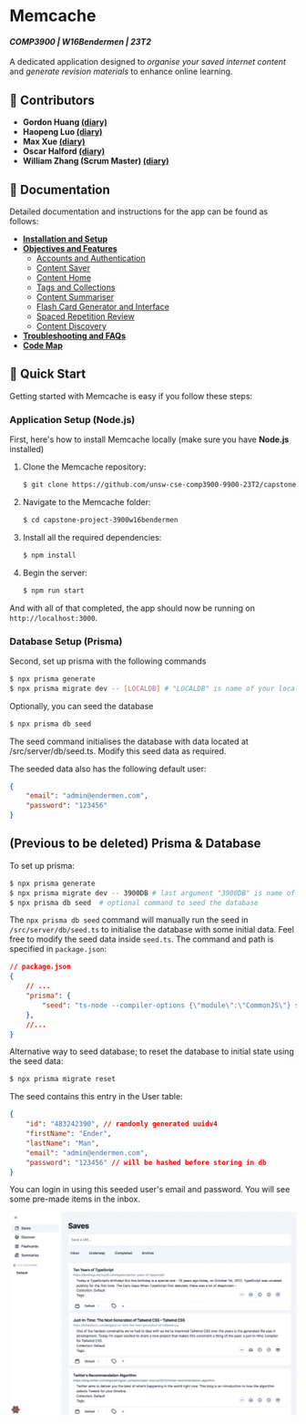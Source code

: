 # Memcache 
#### *COMP3900 | W16Bendermen | 23T2*

A dedicated application designed to *organise your saved internet content* and *generate revision materials* to enhance online learning.

## :busts_in_silhouette: Contributors

- **Gordon Huang [(diary)](./diaries/z5359836.md)**
- **Haopeng Luo [(diary)](./diaries/z5339246.md)**
- **Max Xue [(diary)](./diaries/z5267325.md)**
- **Oscar Halford [(diary)](./diaries/z5157090.md)**
- **William Zhang (Scrum Master) [(diary)](./diaries/z5367957.md)**

## :book: Documentation

Detailed documentation and instructions for the app can be found as follows:

- [**Installation and Setup**](./docs/install_setup.md)
- [**Objectives and Features**](./docs/hello)
  - [Accounts and Authentication](./docs/hello)
  - [Content Saver](./docs/hello)
  - [Content Home](./docs/hello)
  - [Tags and Collections](./docs/hello)
  - [Content Summariser](./docs/hello)
  - [Flash Card Generator and Interface](./docs/hello)
  - [Spaced Repetition Review](./docs/hello)
  - [Content Discovery](./docs/hello)
- [**Troubleshooting and FAQs**](./docs/hello)
- [**Code Map**](./docs/hello)

## :rocket: Quick Start

Getting started with Memcache is easy if you follow these steps:

### Application Setup (Node.js)

First, here's how to install Memcache locally (make sure you have **Node.js** installed)

1. Clone the Memcache repository:

    ```bash
    $ git clone https://github.com/unsw-cse-comp3900-9900-23T2/capstone-project-3900w16bendermen.git
    ```

2. Navigate to the Memcache folder:

    ```bash
    $ cd capstone-project-3900w16bendermen
    ```

3. Install all the required dependencies:

    ```bash
    $ npm install
    ```

4. Begin the server:

    ```bash
    $ npm run start
    ```

And with all of that completed, the app should now be running on `http://localhost:3000`. 

### Database Setup (Prisma)

Second, set up prisma with the following commands

```bash
$ npx prisma generate
$ npx prisma migrate dev -- [LOCALDB] # "LOCALDB" is name of your local postgresql database
```

Optionally, you can seed the database

```bash
$ npx prisma db seed
```

The seed command initialises the database with data located at /src/server/db/seed.ts. Modify this seed data as required. 

The seeded data also has the following default user:

```json
{
    "email": "admin@endermen.com",
    "password": "123456" 
}
```

## (Previous to be deleted) Prisma & Database

To set up prisma:

```bash
$ npx prisma generate
$ npx prisma migrate dev -- 3900DB # last argument "3900DB" is name of your local postgresql database
$ npx prisma db seed  # optional command to seed the database
```

The `npx prisma db seed` command will manually run the seed in `/src/server/db/seed.ts` to initialise the database with some initial data. Feel free to modify the seed data inside `seed.ts`. The command and path is specified in `package.json`:

```json
// package.json
{
    // ...
    "prisma": {
        "seed": "ts-node --compiler-options {\"module\":\"CommonJS\"} src/server/db/seed.ts"
    },
    //...
}
```

Alternative way to seed database; to reset the database to initial state using the seed data:

```bash
$ npx prisma migrate reset
```

The seed contains this entry in the User table:

```json
{
    "id": "483242390", // randomly generated uuidv4
    "firstName": "Ender",
    "lastName": "Man",
    "email": "admin@endermen.com",
    "password": "123456" // will be hashed before storing in db
}
```

You can login in using this seeded user's email and password. You will see some pre-made items in the inbox.

![](assets/admin-seeded-inbox.png)
